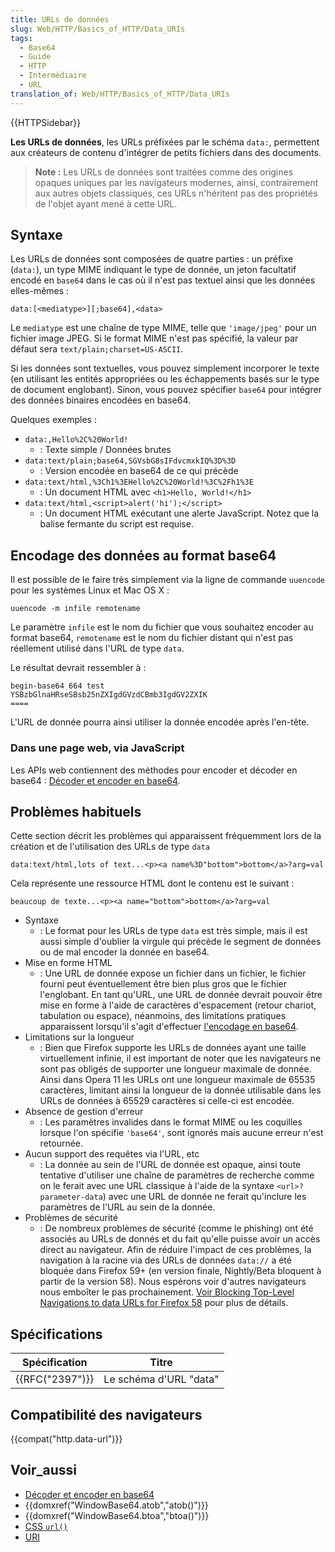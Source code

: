 ```yaml
---
title: URLs de données
slug: Web/HTTP/Basics_of_HTTP/Data_URIs
tags:
  - Base64
  - Guide
  - HTTP
  - Intermédiaire
  - URL
translation_of: Web/HTTP/Basics_of_HTTP/Data_URIs
---
```

{{HTTPSidebar}}

**Les URLs de données**, les URLs préfixées par le schéma `data:`, permettent aux créateurs de contenu d'intégrer de petits fichiers dans des documents.

> **Note :** Les URLs de données sont traitées comme des origines opaques uniques par les navigateurs modernes, ainsi, contrairement aux autres objets classiques, ces URLs n'héritent pas des propriétés de l'objet ayant mené à cette URL.

## Syntaxe

Les URLs de données sont composées de quatre parties : un préfixe (`data:`), un type MIME indiquant le type de donnée, un jeton facultatif encodé en `base64` dans le cas où il n'est pas textuel ainsi que les données elles-mêmes :

    data:[<mediatype>][;base64],<data>

Le `mediatype` est une chaîne de type MIME, telle que `'image/jpeg'` pour un fichier image JPEG. Si le format MIME n'est pas spécifié, la valeur par défaut sera `text/plain;charset=US-ASCII`.

Si les données sont textuelles, vous pouvez simplement incorporer le texte (en utilisant les entités appropriées ou les échappements basés sur le type de document englobant). Sinon, vous pouvez spécifier `base64` pour intégrer des données binaires encodées en base64.

Quelques exemples :

- `data:,Hello%2C%20World!`
  - : Texte simple / Données brutes
- `data:text/plain;base64,SGVsbG8sIFdvcmxkIQ%3D%3D`
  - : Version encodée en base64 de ce qui précède
- `data:text/html,%3Ch1%3EHello%2C%20World!%3C%2Fh1%3E`
  - : Un document HTML avec `<h1>Hello, World!</h1>`
- `data:text/html,<script>alert('hi');</script>`
  - : Un document HTML exécutant une alerte JavaScript. Notez que la balise fermante du script est requise.

## Encodage des données au format base64

Il est possible de le faire très simplement via la ligne de commande `uuencode` pour les systèmes Linux et Mac OS X :

    uuencode -m infile remotename

Le paramètre `infile` est le nom du fichier que vous souhaitez encoder au format base64, `remotename` est le nom du fichier distant qui n'est pas réellement utilisé dans l'URL de type `data`.

Le résultat devrait ressembler à :

    begin-base64 664 test
    YSBzbGlnaHRseSBsb25nZXIgdGVzdCBmb3IgdGV2ZXIK
    ====

L'URL de donnée pourra ainsi utiliser la donnée encodée après l'en-tête.

### Dans une page web, via JavaScript

Les APIs web contiennent des méthodes pour encoder et décoder en base64 : [Décoder et encoder en base64](/fr/docs/Web/API/WindowBase64/Base64_encoding_and_decoding).

## Problèmes habituels

Cette section décrit les problèmes qui apparaissent fréquemment lors de la création et de l'utilisation des URLs de type `data`

    data:text/html,lots of text...<p><a name%3D"bottom">bottom</a>?arg=val

Cela représente une ressource HTML dont le contenu est le suivant :

    beaucoup de texte...<p><a name="bottom">bottom</a>?arg=val

- Syntaxe
  - : Le format pour les URLs de type `data` est très simple, mais il est aussi simple d'oublier la virgule qui précède le segment de données ou de mal encoder la donnée en base64.
- Mise en forme HTML
  - : Une URL de donnée expose un fichier dans un fichier, le fichier fourni peut éventuellement être bien plus gros que le fichier l'englobant. En tant qu'URL, une URL de donnée devrait pouvoir être mise en forme à l'aide de caractères d'espacement (retour chariot, tabulation ou espace), néanmoins, des limitations pratiques apparaissent lorsqu'il s'agit d'effectuer [l'encodage en base64](https://bugzilla.mozilla.org/show_bug.cgi?id=73026#c12).
- Limitations sur la longueur
  - : Bien que Firefox supporte les URLs de données ayant une taille virtuellement infinie, il est important de noter que les navigateurs ne sont pas obligés de supporter une longueur maximale de donnée. Ainsi dans Opera 11 les URLs ont une longueur maximale de 65535 caractères, limitant ainsi la longueur de la donnée utilisable dans les URLs de données à 65529 caractères si celle-ci est encodée.
- Absence de gestion d'erreur
  - : Les paramètres invalides dans le format MIME ou les coquilles lorsque l'on spécifie `'base64'`, sont ignorés mais aucune erreur n'est retournée.
- Aucun support des requêtes via l'URL, etc
  - : La donnée au sein de l'URL de donnée est opaque, ainsi toute tentative d'utiliser une chaîne de paramètres de recherche comme on le ferait avec une URL classique à l'aide de la syntaxe `<url>?parameter-data`) avec une URL de donnée ne ferait qu'inclure les paramètres de l'URL au sein de la donnée.
- Problèmes de sécurité
  - : De nombreux problèmes de sécurité (comme le phishing) ont été associés au URLs de donnés et du fait qu'elle puisse avoir un accès direct au navigateur. Afin de réduire l'impact de ces problèmes, la navigation à la racine via des URLs de données `data://` a été bloquée dans Firefox 59+ (en version finale, Nightly/Beta bloquent à partir de la version 58). Nous espérons voir d'autres navigateurs nous emboîter le pas prochainement. [Voir Blocking Top-Level Navigations to data URLs for Firefox 58](https://blog.mozilla.org/security/2017/11/27/blocking-top-level-navigations-data-urls-firefox-58/) pour plus de détails.

## Spécifications

| Spécification        | Titre                  |
| -------------------- | ---------------------- |
| {{RFC("2397")}} | Le schéma d'URL "data" |

## Compatibilité des navigateurs

{{compat("http.data-url")}}

## Voir_aussi

- [Décoder et encoder en base64](/fr/docs/Web/API/WindowBase64/Base64_encoding_and_decoding)
- {{domxref("WindowBase64.atob","atob()")}}
- {{domxref("WindowBase64.btoa","btoa()")}}
- [CSS `url()`](/fr/docs/Web/CSS/uri)
- [URI](/fr/docs/Glossary/URI)
